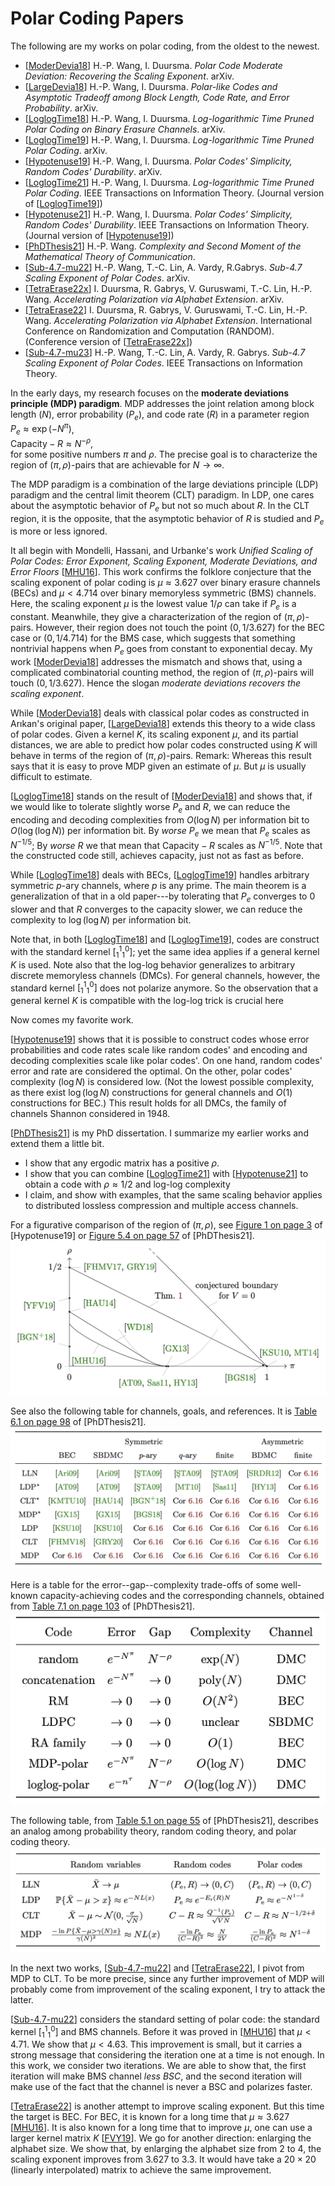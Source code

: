 
# Polar Coding Papers

The following are my works on polar coding, from the oldest to the
newest.

* [[ModerDevia18]]
  H.-P. Wang, I. Duursma.
  *Polar Code Moderate Deviation: Recovering the Scaling Exponent*.
  arXiv.
* [[LargeDevia18]]
  H.-P. Wang, I. Duursma.
  *Polar-like Codes and Asymptotic Tradeoff among Block Length, Code Rate, and Error Probability*.
  arXiv.
* [[LoglogTime18]]
  H.-P. Wang, I. Duursma.
  *Log-logarithmic Time Pruned Polar Coding on Binary Erasure Channels*.
  arXiv.
* [[LoglogTime19]]
 H.-P. Wang, I. Duursma.
  *Log-logarithmic Time Pruned Polar Coding*.
  arXiv.
* [[Hypotenuse19]]
  H.-P. Wang, I. Duursma.
  *Polar Codes' Simplicity, Random Codes' Durability*.
  arXiv.
* [[LoglogTime21]]
  H.-P. Wang, I. Duursma.
  *Log-logarithmic Time Pruned Polar Coding*.
  IEEE Transactions on Information Theory.
  (Journal version of [[LoglogTime19]])
* [[Hypotenuse21]]
  H.-P. Wang, I. Duursma.
  *Polar Codes' Simplicity, Random Codes' Durability*.
  IEEE Transactions on Information Theory.
  (Journal version of [[Hypotenuse19]])
* [[PhDThesis21]]
  H.-P. Wang.
  *Complexity and Second Moment of the Mathematical Theory of Communication*.
* [[Sub-4.7-mu22]]
  H.-P. Wang, T.-C. Lin, A. Vardy, R.Gabrys.
  *Sub-4.7 Scaling Exponent of Polar Codes*.
  arXiv.
* [[TetraErase22x]]
  I. Duursma, R. Gabrys, V. Guruswami, T.-C. Lin, H.-P. Wang.
  *Accelerating Polarization via Alphabet Extension*.
  arXiv.
* [[TetraErase22]]
  I. Duursma, R. Gabrys, V. Guruswami, T.-C. Lin, H.-P. Wang.
  *Accelerating Polarization via Alphabet Extension*.
  International Conference on Randomization and Computation (RANDOM).
  (Conference version of [[TetraErase22x]])
* [[Sub-4.7-mu23]]
  H.-P. Wang, T.-C. Lin, A. Vardy, R. Gabrys.
  *Sub-4.7 Scaling Exponent of Polar Codes*.
  IEEE Transactions on Information Theory.

In the early days, my research focuses on the **moderate deviations
principle (MDP) paradigm**.  MDP addresses the joint relation among
block length ($N$), error probability ($P_e$), and code rate ($R$) in a
parameter region  
$P_e \approx \exp(-N^\pi)$,  
$\text{Capacity} - R \approx N^{-\rho}$,  
for some positive numbers $\pi$ and $\rho$.  The precise goal is to
characterize the region of $(\pi, \rho)$-pairs that are achievable for
$N \to \infty$.

The MDP paradigm is a combination of the large deviations principle
(LDP) paradigm and the central limit theorem (CLT) paradigm.  In LDP,
one cares about the asymptotic behavior of $P_e$ but not so much about
$R$.  In the CLT region, it is the opposite, that the asymptotic
behavior of $R$ is studied and $P_e$ is more or less ignored.

It all begin with Mondelli, Hassani, and Urbanke's work *Unified Scaling
of Polar Codes: Error Exponent, Scaling Exponent, Moderate Deviations,
and Error Floors* [[MHU16]].  This work confirms the folklore conjecture
that the scaling exponent of polar coding is $\mu \approx 3.627$ over
binary erasure channels (BECs) and $\mu < 4.714$ over binary memoryless
symmetric (BMS) channels.  Here, the scaling exponent $\mu$ is the
lowest value $1/\rho$ can take if $P_e$ is a constant.  Meanwhile, they
give a characterization of the region of $(\pi, \rho)$-pairs.  However,
their region does not touch the point $(0, 1/3.627)$ for the BEC case or
$(0, 1/4.714)$ for the BMS case, which suggests that something
nontrivial happens when $P_e$ goes from constant to exponential decay.
My work [[ModerDevia18]] addresses the mismatch and shows that, using a
complicated combinatorial counting method, the region of $(\pi,
\rho)$-pairs will touch $(0, 1/3.627)$.  Hence the slogan *moderate
deviations recovers the scaling exponent*.

While [[ModerDevia18]] deals with classical polar codes as constructed
in Arıkan's original paper, [[LargeDevia18]] extends this theory to a
wide class of polar codes.  Given a kernel $K$, its scaling exponent
$\mu$, and its partial distances, we are able to predict how polar codes
constructed using $K$ will behave in terms of the region of $(\pi,
\rho)$-pairs.  Remark: Whereas this result says that it is easy to prove
MDP given an estimate of $\mu$.  But $\mu$ is usually difficult to
estimate.

[[LoglogTime18]] stands on the result of [[ModerDevia18]] and shows
that, if we would like to tolerate slightly worse $P_e$ and $R$, we can
reduce the encoding and decoding complexities from $O(\log N)$ per
information bit to $O(\log(\log N))$ per information bit.  By *worse
$P_e$* we mean that $P_e$ scales as $N^{-1/5}$; By *worse $R$* we that
mean that $\text{Capacity} - R$ scales as $N^{-1/5}$.  Note that the
constructed code still, achieves capacity, just not as fast as before.

While [[LoglogTime18]] deals with BECs, [[LoglogTime19]] handles
arbitrary symmetric $p$-ary channels, where $p$ is any prime.  The main
theorem is a generalization of that in a old paper---by tolerating that
$P_e$ converges to $0$ slower and that $R$ converges to the capacity
slower, we can reduce the complexity to $\log(\log N)$ per information
bit.

Note that, in both [[LoglogTime18]] and [[LoglogTime19]], codes are
construct with the standard kernel $[^1_1{}^0_1]$; yet the same idea
applies if a general kernel $K$ is used.  Note also that the log-log
behavior generalizes to arbitrary discrete memoryless channels (DMCs).
For general channels, however, the standard kernel $[^1_1{}^0_1]$ does
not polarize anymore.  So the observation that a general kernel $K$ is
compatible with the log-log trick is crucial here

Now comes my favorite work.

[[Hypotenuse19]] shows that it is possible to construct codes whose
error probabilities and code rates scale like random codes' and encoding
and decoding complexities scale like polar codes'.  On one hand, random
codes' error and rate are considered the optimal.  On the other, polar
codes' complexity ($\log N$) is considered low.  (Not the lowest
possible complexity, as there exist $\log(\log N)$ constructions for
general channels and $O(1)$ constructions for BEC.) This result holds
for all DMCs, the family of channels Shannon considered in 1948.

[[PhDThesis21]] is my PhD dissertation.  I summarize my earlier works
and extend them a little bit.

* I show that any ergodic matrix has a positive $\rho$.
* I show that you can combine [[LoglogTime21]] with [[Hypotenuse21]]
  to obtain a code with $\rho \approx 1/2$ and log-log complexity
* I claim, and show with examples, that the same scaling behavior
  applies to distributed lossless compression and multiple access
  channels.

For a figurative comparison of the region of $(\pi, \rho)$, see
[Figure 1 on page 3](https://arxiv.org/pdf/1912.08995v1.pdf#page=3)
of \[Hypotenuse19\] or
[Figure 5.4 on page 57](https://arxiv.org/pdf/2107.06420.pdf#page=63)
of \[PhDThesis21\].
![The pi--rho plot of several milestone works](hypotenuse.png)

See also the following table for channels, goals, and references.  It is
[Table 6.1 on page 98](https://arxiv.org/pdf/2107.06420.pdf#page=104)
of \[PhDThesis21\].
![The channels, goals, and the works that achieve them](channelgoal.png)

Here is a table for the error--gap--complexity trade-offs of some
well-known capacity-achieving codes and the corresponding channels,
obtained from
[Table 7.1 on page 103](https://arxiv.org/pdf/2107.06420.pdf#page=109)
of \[PhDThesis21\].
![Error--gap--complexity trade-offs of some capacity-achieving codes](complexityPR.png)

The following table, from
[Table 5.1 on page 55](https://arxiv.org/pdf/2107.06420.pdf#page=61)
of \[PhDThesis21\], describes an analog among
probability theory, random coding theory, and polar coding theory.
![Trinitarian analog among probability, random coding, polar coding](trinityanalog.png)

In the next two works, [[Sub-4.7-mu22]] and [[TetraErase22]], I pivot
from MDP to CLT.  To be more precise, since any further improvement of
MDP will probably come from improvement of the scaling exponent, I try
to attack the latter.

[[Sub-4.7-mu22]] considers the standard setting of polar code: the
standard kernel $[^1_1{}^0_1]$ and BMS channels.  Before it was proved
in [[MHU16]] that $\mu < 4.71$.  We show that $\mu < 4.63$.  This
improvement is small, but it carries a strong message that considering
the iteration one at a time is not enough.  In this work, we consider
two iterations.  We are able to show that, the first iteration will make
BMS channel *less BSC*, and the second iteration will make use of the
fact that the channel is never a BSC and polarizes faster.

[[TetraErase22]] is another attempt to improve scaling exponent.  But
this time the target is BEC.  For BEC, it is known for a long time that
$\mu \approx 3.627$ [[MHU16]].  It is also known for a long time that to
improve $\mu$, one can use a larger kernel matrix $K$ [[FVY19]].  We go
for another direction: enlarging the alphabet size.  We show that, by
enlarging the alphabet size from $2$ to $4$, the scaling exponent
improves from $3.627$ to $3.3$.  It would have take a $20 \times 20$
(linearly interpolated) matrix to achieve the same improvement.

[MHU16]: https://doi.org/10.1109/TIT.2016.2616117
[FVY19]: https://doi.org/10.1109/ISIT.2019.8849741
[ModerDevia18]: https://arxiv.org/abs/1806.02405
[LoglogTime18]: https://arxiv.org/abs/1812.08106
[LargeDevia18]: https://arxiv.org/abs/1812.08112
[LoglogTime19]: https://arxiv.org/abs/1905.13340
[Hypotenuse19]: https://arxiv.org/abs/1912.08995
[LoglogTime21]: https://doi.org/10.1109/TIT.2020.3041523
[Hypotenuse21]: https://doi.org/10.1109/TIT.2020.3041570
[PhDthesis21]: https://arxiv.org/abs/2107.06420
[Sub-4.7-mu22]: https://arxiv.org/abs/2204.11683
[TetraErase22x]: https://arxiv.org/abs/2207.04522
[TetraErase22]: https://doi.org/10.4230/LIPIcs.APPROX/RANDOM.2022.17
[Sub-4.7-mu23]: https://doi.org/10.1109/TIT.2023.3253074